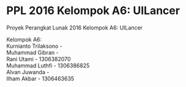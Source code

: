 # PPL 2016 Kelompok A6: UILancer
Proyek Perangkat Lunak 2016 Kelompok A6: UILancer

Kelompok A6:  
Kurnianto Trilaksono -  
Muhammad Gibran -  
Rani Utami  - 1306382070  
Muhammad Luthfi - 1306386825  
Alvan Juwanda -  
Ilham Akbar - 1306463635
